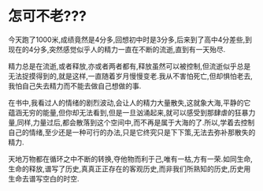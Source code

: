 # 怎可不老??? 

今天跑了1000米,成绩竟然是4分多,回想初中时是3分多,后来到了高中4分差些,到现在的4分多,突然感觉似乎人的精力一直在不断的流逝,直到有一天殆尽. 

精力总是在流逝,或者释放,亦或者两者都有,释放虽然可以被控制,但流逝似乎总是无法捉摸得到的,就是这样,一直随着岁月慢慢变老.我从不害怕死亡,但却惧怕老去,我怕自己失去精力而不能去做自己想做的事. 

在书中,我看过人的情绪的剧烈波动,会让人的精力大量散失,这就象大海,平静的它蕴涵无穷的能量,但你却无法看到,但是一旦汹涌起来,就可以感受到那肆虐的狂暴力量,同样,力量过后,都会散落到这个空间中,而不再是属于大海的了.所以,学着去控制自己的情绪,至少还是一种可行的办法,只是它终究只是下下策,无法去弥补那散失的精力. 

天地万物都在循环之中不断的转换,夺他物而利于己,唯有一枯,方有一荣.如同生命,生命的释放,谱写了历史,真真正正存在的客观历史,而非我们所熟知的历史,历史用生命去谱写空白的时空.
